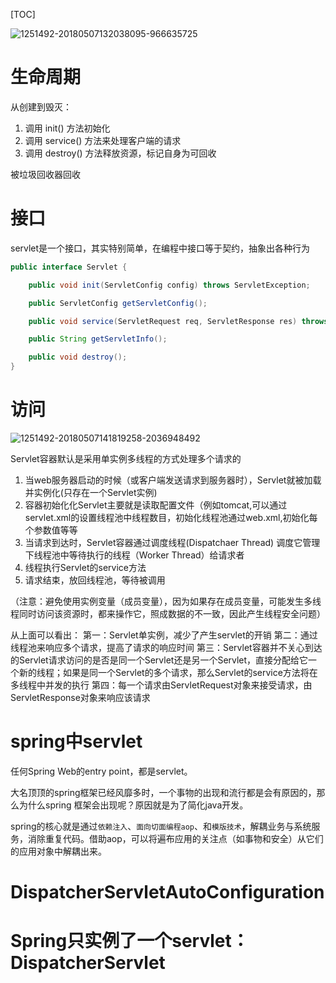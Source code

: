 [TOC]

![1251492-20180507132038095-966635725](https://raw.githubusercontent.com/1990frog/imagebed/default/1602319189_20200328002328434_913232122.jpg)

# 生命周期
从创建到毁灭：
1. 调用 init() 方法初始化
2. 调用 service() 方法来处理客户端的请求
3. 调用 destroy() 方法释放资源，标记自身为可回收

被垃圾回收器回收

# 接口
servlet是一个接口，其实特别简单，在编程中接口等于契约，抽象出各种行为
```java
public interface Servlet {

    public void init(ServletConfig config) throws ServletException;

    public ServletConfig getServletConfig();

    public void service(ServletRequest req, ServletResponse res) throws ServletException, IOException;

    public String getServletInfo();

    public void destroy();
}
```

# 访问
![1251492-20180507141819258-2036948492](https://raw.githubusercontent.com/1990frog/imagebed/default/1602319190_20200328003137040_1876145381.png)

Servlet容器默认是采用单实例多线程的方式处理多个请求的
1. 当web服务器启动的时候（或客户端发送请求到服务器时），Servlet就被加载并实例化(只存在一个Servlet实例)
2. 容器初始化化Servlet主要就是读取配置文件（例如tomcat,可以通过servlet.xml的设置线程池中线程数目，初始化线程池通过web.xml,初始化每个参数值等等
3. 当请求到达时，Servlet容器通过调度线程(Dispatchaer Thread) 调度它管理下线程池中等待执行的线程（Worker Thread）给请求者
4. 线程执行Servlet的service方法
5. 请求结束，放回线程池，等待被调用

（注意：避免使用实例变量（成员变量），因为如果存在成员变量，可能发生多线程同时访问该资源时，都来操作它，照成数据的不一致，因此产生线程安全问题）

从上面可以看出：
第一：Servlet单实例，减少了产生servlet的开销
第二：通过线程池来响应多个请求，提高了请求的响应时间
第三：Servlet容器并不关心到达的Servlet请求访问的是否是同一个Servlet还是另一个Servlet，直接分配给它一个新的线程；如果是同一个Servlet的多个请求，那么Servlet的service方法将在多线程中并发的执行
第四：每一个请求由ServletRequest对象来接受请求，由ServletResponse对象来响应该请求

# spring中servlet
任何Spring Web的entry point，都是servlet。

大名顶顶的spring框架已经风靡多时，一个事物的出现和流行都是会有原因的，那么为什么spring 框架会出现呢？原因就是为了简化java开发。

spring的核心就是通过`依赖注入`、`面向切面编程aop`、和`模版技术`，解耦业务与系统服务，消除重复代码。借助aop，可以将遍布应用的关注点（如事物和安全）从它们的应用对象中解耦出来。

# DispatcherServletAutoConfiguration

# Spring只实例了一个servlet：DispatcherServlet